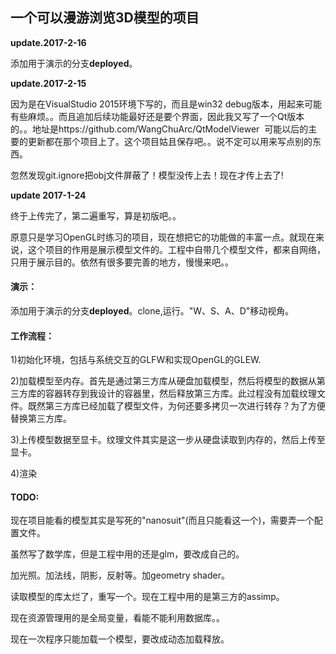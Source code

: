 ## 一个可以漫游浏览3D模型的项目


**update.2017-2-16**

添加用于演示的分支**deployed**。


**update.2017-2-15**

因为是在VisualStudio 2015环境下写的，而且是win32 debug版本，用起来可能有些麻烦。。而且追加后续功能最好还是要个界面，因此我又写了一个Qt版本的。。地址是https://github.com/WangChuArc/QtModelViewer  可能以后的主要的更新都在那个项目上了。这个项目姑且保存吧。。说不定可以用来写点别的东西。


忽然发现git.ignore把obj文件屏蔽了！模型没传上去！现在才传上去了!


**update 2017-1-24**

终于上传完了，第二遍重写，算是初版吧。。

原意只是学习OpenGL时练习的项目，现在想把它的功能做的丰富一点。就现在来说，这个项目的作用是展示模型文件的。工程中自带几个模型文件，都来自网络，只用于展示目的。依然有很多要完善的地方，慢慢来吧。。

#### 演示：
添加用于演示的分支**deployed**。clone,运行。"W、S、A、D"移动视角。


#### 工作流程：

1)初始化环境，包括与系统交互的GLFW和实现OpenGL的GLEW.

2)加载模型至内存。首先是通过第三方库从硬盘加载模型，然后将模型的数据从第三方库的容器转存到我设计的容器里，然后释放第三方库。此过程没有加载纹理文件。既然第三方库已经加载了模型文件，为何还要多拷贝一次进行转存？为了方便替换第三方库。

3)上传模型数据至显卡。纹理文件其实是这一步从硬盘读取到内存的，然后上传至显卡。

4)渲染


#### TODO:

现在项目能看的模型其实是写死的"nanosuit"(而且只能看这一个)，需要弄一个配置文件。

虽然写了数学库，但是工程中用的还是glm，要改成自己的。

加光照。加法线，阴影，反射等。加geometry shader。

读取模型的库太烂了，重写一个。现在工程中用的是第三方的assimp。

现在资源管理用的是全局变量，看能不能利用数据库。。

现在一次程序只能加载一个模型，要改成动态加载释放。
